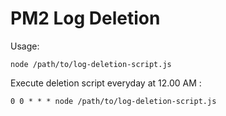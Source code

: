 # PM2 Log Deletion

Usage:

```node /path/to/log-deletion-script.js```

Execute deletion script everyday at 12.00 AM :

```0 0 * * * node /path/to/log-deletion-script.js```